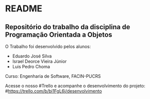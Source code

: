 # README #

## Repositório do trabalho da disciplina de Programação Orientada a Objetos ##


O Trabalho foi desenvolvido pelos alunos:

- Eduardo José Silva
- Israel Deorce Vieira Júnior
- Luis Pedro Choma

Curso:
Engenharia de Software, FACIN-PUCRS

Acesse o nosso #Trello e acompanhe o desenvolvimento do projeto:
#https://trello.com/b/bi1FgL6j/desenvolvimento